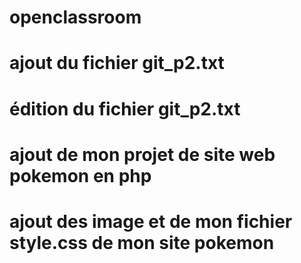 # openclassroom
# ajout du fichier git_p2.txt
# édition du fichier git_p2.txt
# ajout de mon projet de site web pokemon en php
# ajout des image et de mon fichier style.css de mon site pokemon
